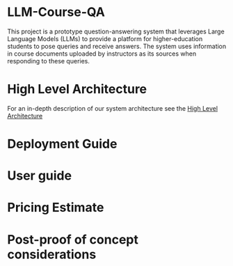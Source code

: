 # LLM-Course-QA
This project is a prototype question-answering system that leverages Large Language Models (LLMs) to provide a platform for higher-education students to pose queries and receive answers. The system uses information in course documents uploaded by instructors as its sources when responding to these queries. 
# High Level Architecture
For an in-depth description of our system architecture see the [High Level Architecture](./docs/HighLevelArchitecture.md)
# Deployment Guide

# User guide

# Pricing Estimate

# Post-proof of concept considerations

